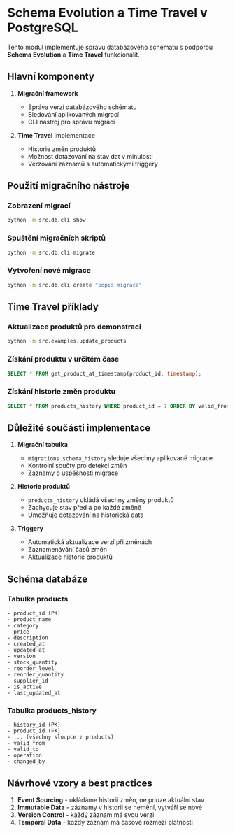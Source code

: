 # Schema Evolution a Time Travel v PostgreSQL

Tento modul implementuje správu databázového schématu s podporou **Schema Evolution** a **Time Travel** funkcionalit.

## Hlavní komponenty

1. **Migrační framework**
   - Správa verzí databázového schématu
   - Sledování aplikovaných migrací
   - CLI nástroj pro správu migrací

2. **Time Travel** implementace
   - Historie změn produktů
   - Možnost dotazování na stav dat v minulosti
   - Verzování záznamů s automatickými triggery

## Použití migračního nástroje

### Zobrazení migrací
```bash
python -m src.db.cli show
```

### Spuštění migračních skriptů
```bash
python -m src.db.cli migrate
```

### Vytvoření nové migrace
```bash
python -m src.db.cli create "popis migrace"
```

## Time Travel příklady

### Aktualizace produktů pro demonstraci
```bash
python -m src.examples.update_products
```

### Získání produktu v určitém čase
```sql
SELECT * FROM get_product_at_timestamp(product_id, timestamp);
```

### Získání historie změn produktu
```sql
SELECT * FROM products_history WHERE product_id = ? ORDER BY valid_from DESC;
```

## Důležité součásti implementace

1. **Migrační tabulka**
   - `migrations.schema_history` sleduje všechny aplikované migrace
   - Kontrolní součty pro detekci změn
   - Záznamy o úspěšnosti migrace

2. **Historie produktů**
   - `products_history` ukládá všechny změny produktů
   - Zachycuje stav před a po každé změně
   - Umožňuje dotazování na historická data

3. **Triggery**
   - Automatická aktualizace verzí při změnách
   - Zaznamenávání časů změn
   - Aktualizace historie produktů

## Schéma databáze

### Tabulka products
```
- product_id (PK)
- product_name
- category
- price
- description
- created_at
- updated_at
- version
- stock_quantity
- reorder_level
- reorder_quantity
- supplier_id
- is_active
- last_updated_at
```

### Tabulka products_history
```
- history_id (PK)
- product_id (FK)
- ... (všechny sloupce z products)
- valid_from
- valid_to
- operation
- changed_by
```

## Návrhové vzory a best practices

1. **Event Sourcing** - ukládáme historii změn, ne pouze aktuální stav
2. **Immutable Data** - záznamy v historii se nemění, vytváří se nové
3. **Version Control** - každý záznam má svou verzi
4. **Temporal Data** - každý záznam má časové rozmezí platnosti 